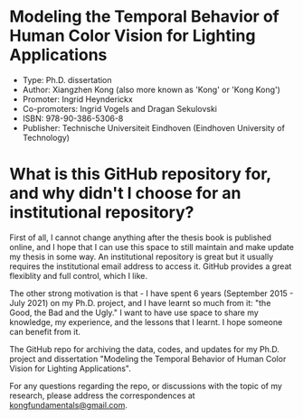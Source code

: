 # Modeling the Temporal Behavior of Human Color Vision for Lighting Applications
* Type: Ph.D. dissertation
* Author: Xiangzhen Kong (also more known as 'Kong' or 'Kong Kong')
* Promoter: Ingrid Heynderickx
* Co-promoters: Ingrid Vogels and Dragan Sekulovski
* ISBN: 978-90-386-5306-8
* Publisher: Technische Universiteit Eindhoven (Eindhoven University of Technology)

# What is this GitHub repository for, and why didn't I choose for an institutional repository?
First of all, I cannot change anything after the thesis book is published online, and I hope that I can use this space to still maintain and make update my thesis in some way. An institutional repository is great but it usually requires the institutional email address to access it. GitHub provides a great flexiblity and full control, which I like.

The other strong motivation is that - I have spent 6 years (September 2015 - July 2021) on my Ph.D. project, and I have learnt so much from it: "the Good, the Bad and the Ugly." I want to have use space to share my knowledge, my experience, and the lessons that I learnt. I hope someone can benefit from it. 

The GitHub repo for archiving the data, codes, and updates for my Ph.D. project and dissertation "Modeling the Temporal Behavior of Human Color Vision for Lighting Applications".

For any questions regarding the repo, or discussions with the topic of my research, please address the correspondences at <kongfundamentals@gmail.com>.
